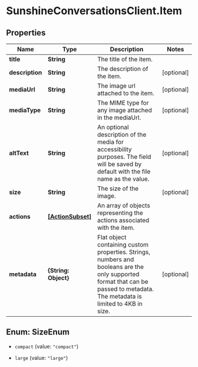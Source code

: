 # SunshineConversationsClient.Item

## Properties

Name | Type | Description | Notes
------------ | ------------- | ------------- | -------------
**title** | **String** | The title of the item. | 
**description** | **String** | The description of the item. | [optional] 
**mediaUrl** | **String** | The image url attached to the item. | [optional] 
**mediaType** | **String** | The MIME type for any image attached in the mediaUrl. | [optional] 
**altText** | **String** | An optional description of the media for accessibility purposes. The field will be saved by default with the file name as the value. | [optional] 
**size** | **String** | The size of the image. | [optional] 
**actions** | [**[ActionSubset]**](ActionSubset.md) | An array of objects representing the actions associated with the item. | 
**metadata** | **{String: Object}** | Flat object containing custom properties. Strings, numbers and booleans  are the only supported format that can be passed to metadata. The metadata is limited to 4KB in size.  | [optional] 



## Enum: SizeEnum


* `compact` (value: `"compact"`)

* `large` (value: `"large"`)




